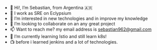 - 👋 Hi!, I’m Sebastian, from Argentina 🇦🇷
- 🏢 I work as SRE on Eclypsium 
- 👀 I’m interested in new technologies and in improve my knowledge
- 💞️ I’m looking to collaborate on an any great project
- 📫 Want to reach me? my email address is sebastian962@gmail.com
-  🌱 I’m currently learning Istio and still learn k8s!
-  📺 before i learned jenkins and a lot of technologies.

<!---
sebastian962/sebastian962 is a ✨ special ✨ repository because its `README.md` (this file) appears on your GitHub profile.
You can click the Preview link to take a look at your changes.
--->
